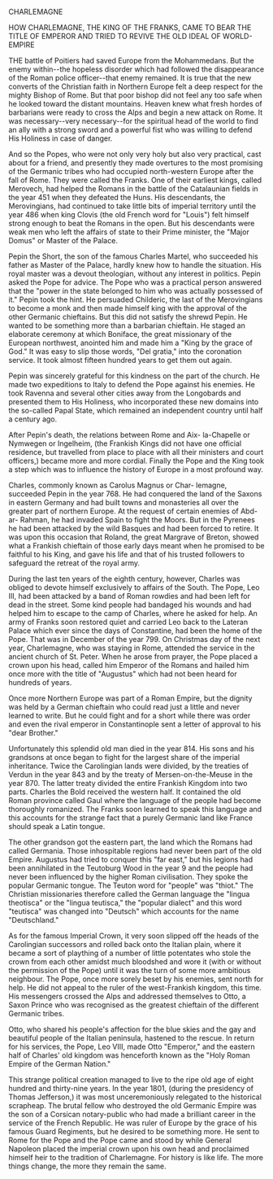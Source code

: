 CHARLEMAGNE

HOW CHARLEMAGNE, THE KING OF THE
FRANKS, CAME TO BEAR THE TITLE OF
EMPEROR AND TRIED TO REVIVE THE OLD
IDEAL OF WORLD-EMPIRE


THE battle of Poitiers had saved Europe from the
Mohammedans. But the enemy within--the hopeless disorder
which had followed the disappearance of the Roman police
officer--that enemy remained. It is true that the new converts
of the Christian faith in Northern Europe felt a deep respect
for the mighty Bishop of Rome. But that poor bishop did
not feel any too safe when he looked toward the distant
mountains. Heaven knew what fresh hordes of barbarians were
ready to cross the Alps and begin a new attack on Rome. It
was necessary--very necessary--for the spiritual head of the
world to find an ally with a strong sword and a powerful
fist who was willing to defend His Holiness in case of danger.

And so the Popes, who were not only very holy but
also very practical, cast about for a friend, and presently
they made overtures to the most promising of the Germanic
tribes who had occupied north-western Europe after the fall
of Rome. They were called the Franks. One of their earliest
kings, called Merovech, had helped the Romans in the battle of
the Catalaunian fields in the year 451 when they defeated the
Huns. His descendants, the Merovingians, had continued to
take little bits of imperial territory until the year 486 when
king Clovis (the old French word for "Louis") felt himself
strong enough to beat the Romans in the open. But his
descendants were weak men who left the affairs of state to
their Prime minister, the "Major Domus" or Master of the
Palace.

Pepin the Short, the son of the famous Charles Martel,
who succeeded his father as Master of the Palace, hardly
knew how to handle the situation. His royal master was a
devout theologian, without any interest in politics. Pepin
asked the Pope for advice. The Pope who was a practical
person answered that the "power in the state belonged to him
who was actually possessed of it." Pepin took the hint. He
persuaded Childeric, the last of the Merovingians to become
a monk and then made himself king with the approval of the
other Germanic chieftains. But this did not satisfy the shrewd
Pepin. He wanted to be something more than a barbarian
chieftain. He staged an elaborate ceremony at which Boniface,
the great missionary of the European northwest, anointed
him and made him a "King by the grace of God." It was
easy to slip those words, "Del gratia," into the coronation
service. It took almost fifteen hundred years to get them out
again.

Pepin was sincerely grateful for this kindness on the part
of the church. He made two expeditions to Italy to defend
the Pope against his enemies. He took Ravenna and several
other cities away from the Longobards and presented them
to His Holiness, who incorporated these new domains into
the so-called Papal State, which remained an independent
country until half a century ago.

After Pepin's death, the relations between Rome and Aix-
la-Chapelle or Nymwegen or Ingelheim, (the Frankish Kings
did not have one official residence, but travelled from place to
place with all their ministers and court officers,) became more
and more cordial. Finally the Pope and the King took a step
which was to influence the history of Europe in a most profound
way.

Charles, commonly known as Carolus Magnus or Char-
lemagne, succeeded Pepin in the year 768. He had conquered
the land of the Saxons in eastern Germany and had
built towns and monasteries all over the greater part of northern
Europe. At the request of certain enemies of Abd-ar-
Rahman, he had invaded Spain to fight the Moors. But in
the Pyrenees he had been attacked by the wild Basques and
had been forced to retire. It was upon this occasion that Roland,
the great Margrave of Breton, showed what a Frankish
chieftain of those early days meant when he promised to be
faithful to his King, and gave his life and that of his trusted
followers to safeguard the retreat of the royal army.

During the last ten years of the eighth century, however,
Charles was obliged to devote himself exclusively to affairs of
the South. The Pope, Leo III, had been attacked by a band
of Roman rowdies and had been left for dead in the street.
Some kind people had bandaged his wounds and had helped
him to escape to the camp of Charles, where he asked for
help. An army of Franks soon restored quiet and carried Leo
back to the Lateran Palace which ever since the days of Constantine,
had been the home of the Pope. That was in December
of the year 799. On Christmas day of the next year,
Charlemagne, who was staying in Rome, attended the service
in the ancient church of St. Peter. When he arose from prayer,
the Pope placed a crown upon his head, called him Emperor of
the Romans and hailed him once more with the title of "Augustus"
which had not been heard for hundreds of years.

Once more Northern Europe was part of a Roman Empire,
but the dignity was held by a German chieftain who could
read just a little and never learned to write. But he could
fight and for a short while there was order and even the rival
emperor in Constantinople sent a letter of approval to his
"dear Brother."

Unfortunately this splendid old man died in the year 814.
His sons and his grandsons at once began to fight for the
largest share of the imperial inheritance. Twice the Carolingian
lands were divided, by the treaties of Verdun in the
year 843 and by the treaty of Mersen-on-the-Meuse in the
year 870. The latter treaty divided the entire Frankish Kingdom
into two parts. Charles the Bold received the western
half. It contained the old Roman province called Gaul where
the language of the people had become thoroughly romanized.
The Franks soon learned to speak this language and this
accounts for the strange fact that a purely Germanic land
like France should speak a Latin tongue.

The other grandson got the eastern part, the land which
the Romans had called Germania. Those inhospitable regions
had never been part of the old Empire. Augustus had
tried to conquer this "far east," but his legions had been
annihilated in the Teutoburg Wood in the year 9 and the people had
never been influenced by the higher Roman civilisation. They
spoke the popular Germanic tongue. The Teuton word for
"people" was "thiot." The Christian missionaries therefore
called the German language the "lingua theotisca" or the
"lingua teutisca," the "popular dialect" and this word
"teutisca" was changed into "Deutsch" which accounts for the name
"Deutschland."

As for the famous Imperial Crown, it very soon slipped
off the heads of the Carolingian successors and rolled back onto
the Italian plain, where it became a sort of plaything of a
number of little potentates who stole the crown from each other
amidst much bloodshed and wore it (with or without the permission
of the Pope) until it was the turn of some more ambitious
neighbour. The Pope, once more sorely beset by his
enemies, sent north for help. He did not appeal to the ruler
of the west-Frankish kingdom, this time. His messengers
crossed the Alps and addressed themselves to Otto, a Saxon
Prince who was recognised as the greatest chieftain of the
different Germanic tribes.

Otto, who shared his people's affection for the blue skies
and the gay and beautiful people of the Italian peninsula,
hastened to the rescue. In return for his services, the Pope,
Leo VIII, made Otto "Emperor," and the eastern half of
Charles' old kingdom was henceforth known as the "Holy
Roman Empire of the German Nation."

This strange political creation managed to live to the ripe
old age of eight hundred and thirty-nine years. In the year
1801, (during the presidency of Thomas Jefferson,) it was
most unceremoniously relegated to the historical scrapheap.
The brutal fellow who destroyed the old Germanic Empire was
the son of a Corsican notary-public who had made a brilliant
career in the service of the French Republic. He was ruler
of Europe by the grace of his famous Guard Regiments, but
he desired to be something more. He sent to Rome for the
Pope and the Pope came and stood by while General Napoleon
placed the imperial crown upon his own head and proclaimed
himself heir to the tradition of Charlemagne. For history is
like life. The more things change, the more they remain
the same.
